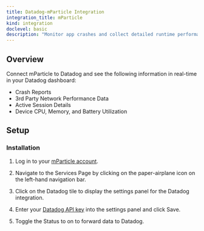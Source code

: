 ```yaml
---
title: Datadog-mParticle Integration
integration_title: mParticle
kind: integration
doclevel: basic
description: "Monitor app crashes and collect detailed runtime performance metrics."
---
```


## Overview
Connect mParticle to Datadog and see the following information in real-time in your Datadog dashboard:

* Crash Reports
* 3rd Party Network Performance Data
* Active Session Details
* Device CPU, Memory, and Battery Utilization

## Setup
### Installation 

1. Log in to your [mParticle account](https://app.mparticle.com/login?return=/).
2. Navigate to the Services Page by clicking on the paper-airplane icon on the left-hand navigation bar.

3. Click on the Datadog tile to display the settings panel for the Datadog integration.

4. Enter your [Datadog API key](https://app.datadoghq.com/account/settings#api) into the settings panel and click Save.

5. Toggle the Status to on to forward data to Datadog.


